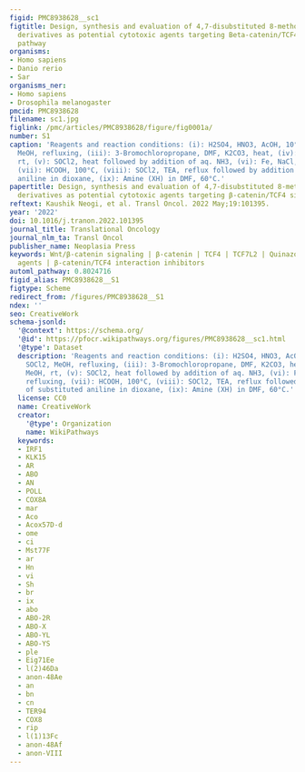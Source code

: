 ```yaml
---
figid: PMC8938628__sc1
figtitle: Design, synthesis and evaluation of 4,7-disubstituted 8-methoxyquinazoline
  derivatives as potential cytotoxic agents targeting Beta-catenin/TCF4 signaling
  pathway
organisms:
- Homo sapiens
- Danio rerio
- Sar
organisms_ner:
- Homo sapiens
- Drosophila melanogaster
pmcid: PMC8938628
filename: sc1.jpg
figlink: /pmc/articles/PMC8938628/figure/fig0001a/
number: S1
caption: 'Reagents and reaction conditions: (i): H2SO4, HNO3, AcOH, 10°C, (ii): SOCl2,
  MeOH, refluxing, (iii): 3-Bromochloropropane, DMF, K2CO3, heat, (iv): KOH, MeOH,
  rt, (v): SOCl2, heat followed by addition of aq. NH3, (vi): Fe, NaCl, MeOH refluxing,
  (vii): HCOOH, 100°C, (viii): SOCl2, TEA, reflux followed by addition of substituted
  aniline in dioxane, (ix): Amine (XH) in DMF, 60°C.'
papertitle: Design, synthesis and evaluation of 4,7-disubstituted 8-methoxyquinazoline
  derivatives as potential cytotoxic agents targeting β-catenin/TCF4 signaling pathway.
reftext: Kaushik Neogi, et al. Transl Oncol. 2022 May;19:101395.
year: '2022'
doi: 10.1016/j.tranon.2022.101395
journal_title: Translational Oncology
journal_nlm_ta: Transl Oncol
publisher_name: Neoplasia Press
keywords: Wnt/β-catenin signaling | β-catenin | TCF4 | TCF7L2 | Quinazolines | Anticancer
  agents | β-catenin/TCF4 interaction inhibitors
automl_pathway: 0.8024716
figid_alias: PMC8938628__S1
figtype: Scheme
redirect_from: /figures/PMC8938628__S1
ndex: ''
seo: CreativeWork
schema-jsonld:
  '@context': https://schema.org/
  '@id': https://pfocr.wikipathways.org/figures/PMC8938628__sc1.html
  '@type': Dataset
  description: 'Reagents and reaction conditions: (i): H2SO4, HNO3, AcOH, 10°C, (ii):
    SOCl2, MeOH, refluxing, (iii): 3-Bromochloropropane, DMF, K2CO3, heat, (iv): KOH,
    MeOH, rt, (v): SOCl2, heat followed by addition of aq. NH3, (vi): Fe, NaCl, MeOH
    refluxing, (vii): HCOOH, 100°C, (viii): SOCl2, TEA, reflux followed by addition
    of substituted aniline in dioxane, (ix): Amine (XH) in DMF, 60°C.'
  license: CC0
  name: CreativeWork
  creator:
    '@type': Organization
    name: WikiPathways
  keywords:
  - IRF1
  - KLK15
  - AR
  - ABO
  - AN
  - POLL
  - COX8A
  - mar
  - Aco
  - Acox57D-d
  - ome
  - ci
  - Mst77F
  - ar
  - Hn
  - vi
  - Sh
  - br
  - ix
  - abo
  - ABO-2R
  - ABO-X
  - ABO-YL
  - ABO-YS
  - ple
  - Eig71Ee
  - l(2)46Da
  - anon-48Ae
  - an
  - bn
  - cn
  - TER94
  - COX8
  - rip
  - l(1)13Fc
  - anon-48Af
  - anon-VIII
---
```

